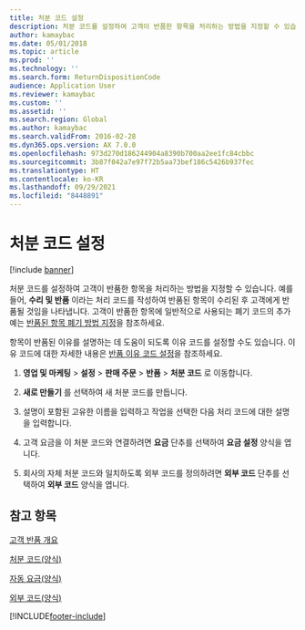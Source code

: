 ```yaml
---
title: 처분 코드 설정
description: 처분 코드를 설정하여 고객이 반품한 항목을 처리하는 방법을 지정할 수 있습니다.
author: kamaybac
ms.date: 05/01/2018
ms.topic: article
ms.prod: ''
ms.technology: ''
ms.search.form: ReturnDispositionCode
audience: Application User
ms.reviewer: kamaybac
ms.custom: ''
ms.assetid: ''
ms.search.region: Global
ms.author: kamaybac
ms.search.validFrom: 2016-02-28
ms.dyn365.ops.version: AX 7.0.0
ms.openlocfilehash: 973d270d186244904a8390b700aa2ee1fc84cbbc
ms.sourcegitcommit: 3b87f042a7e97f72b5aa73bef186c5426b937fec
ms.translationtype: HT
ms.contentlocale: ko-KR
ms.lasthandoff: 09/29/2021
ms.locfileid: "8448891"
---
```

# <a name="set-up-disposition-codes"></a>처분 코드 설정 

[!include [banner](../includes/banner.md)]


처분 코드를 설정하여 고객이 반품한 항목을 처리하는 방법을 지정할 수 있습니다. 예를 들어, **수리 및 반품** 이라는 처리 코드를 작성하여 반품된 항목이 수리된 후 고객에게 반품될 것임을 나타냅니다. 고객이 반품한 항목에 일반적으로 사용되는 폐기 코드의 추가 예는 [반품된 항목 폐기 방법 지정](specify-how-to-dispose-of-returned-items.md)을 참조하세요.

항목이 반품된 이유를 설명하는 데 도움이 되도록 이유 코드를 설정할 수도 있습니다. 이유 코드에 대한 자세한 내용은 [반품 이유 코드 설정](set-up-return-reason-code.md)을 참조하세요.

1.  **영업 및 마케팅** \> **설정** \> **판매 주문** \> **반품** \> **처분 코드** 로 이동합니다.

2.  **새로 만들기** 를 선택하여 새 처분 코드를 만듭니다.

3.  설명이 포함된 고유한 이름을 입력하고 작업을 선택한 다음 처리 코드에 대한 설명을 입력합니다.

4.  고객 요금을 이 처분 코드와 연결하려면 **요금** 단추를 선택하여 **요금 설정** 양식을 엽니다.

5.  회사의 자체 처분 코드와 일치하도록 외부 코드를 정의하려면 **외부 코드** 단추를 선택하여 **외부 코드** 양식을 엽니다.

## <a name="see-also"></a>참고 항목

[고객 반품 개요](disposition-and-return-reason-codes.md)

[처분 코드(양식)](https://technet.microsoft.com/library/hh597113\(v=ax.60\))

[자동 요금(양식)](https://technet.microsoft.com/library/aa582856\(v=ax.60\))

[외부 코드(양식)](https://technet.microsoft.com/library/aa583814\(v=ax.60\))

  




[!INCLUDE[footer-include](../../includes/footer-banner.md)]